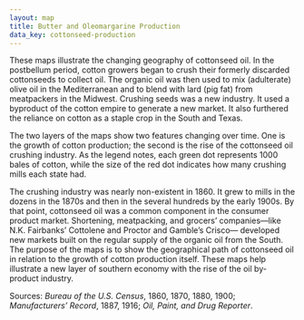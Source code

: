 ```yaml
---
layout: map
title: Butter and Oleomargarine Production
data_key: cottonseed-production
---
```


These maps illustrate the changing geography of cottonseed oil.
In the postbellum period, cotton growers began to crush their
formerly discarded cottonseeds to collect oil. The organic oil
was then used to mix (adulterate) olive oil in the Mediterranean
and to blend with lard (pig fat) from meatpackers in the Midwest.
Crushing seeds was a new industry. It used a byproduct of the
cotton empire to generate a new market. It also furthered the
reliance on cotton as a staple crop in the South and Texas.

The two layers of the maps show two features changing over time.
One is the growth of cotton production; the second is the rise
of the cottonseed oil crushing industry. As the legend notes,
each green dot represents 1000 bales of cotton, while the size
of the red dot indicates how many crushing mills each state had.

The crushing industry was nearly non-existent in 1860. It grew
to mills in the dozens in the 1870s and then in the several hundreds
by the early 1900s. By that point, cottonseed oil was a common
component in the consumer product market. Shortening, meatpacking,
and grocers’ companies—like N.K. Fairbanks’ Cottolene and Proctor
and Gamble’s Crisco— developed new markets built on the regular
supply of the organic oil from the South. The purpose of the
maps is to show the geographical path of cottonseed oil in relation
to the growth of cotton production itself. These maps help
illustrate a new layer of southern economy with the rise of the
oil by-product industry.

Sources: _Bureau of the U.S. Census_, 1860, 1870, 1880, 1900;
_Manufacturers’ Record_, 1887, 1916; _Oil, Paint, and Drug Reporter_.
